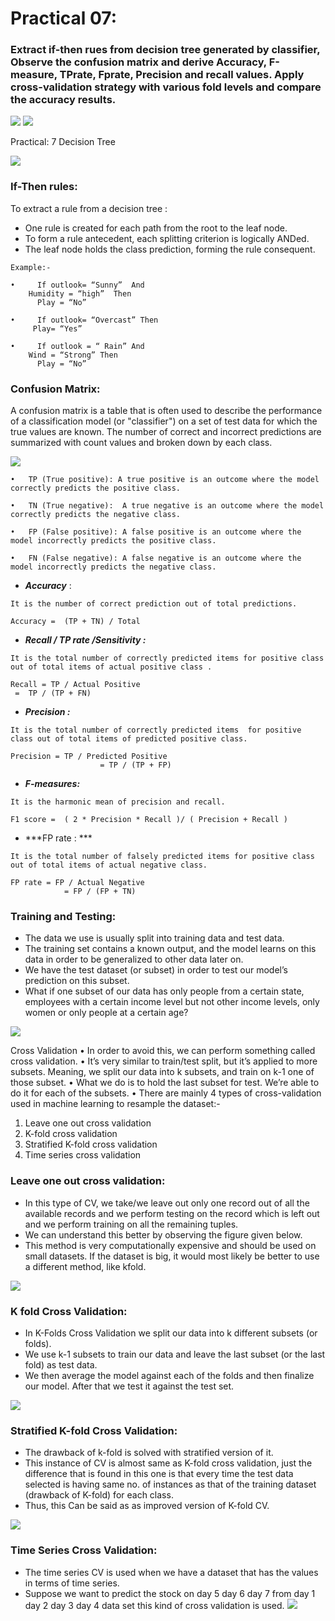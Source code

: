 # Practical 07: 
### Extract if-then rues from decision tree generated by classifier, Observe the confusion matrix and derive Accuracy, F-measure, TPrate, Fprate, Precision and recall values. Apply cross-validation strategy with various fold levels and compare the accuracy results. 
![](https://img.shields.io/badge/Name-Sagar_Darji-blue.svg?style=flat)
![](https://img.shields.io/badge/Enrollment.no-181310132010-blue.svg?style=flat)


Practical: 7
Decision Tree 

![](https://media.geeksforgeeks.org/wp-content/cdn-uploads/Decision_Tree-2.png)

### If-Then rules: 
To extract a rule from a decision tree :
- One rule is created for each path from the root to the leaf node.
- To form a rule antecedent, each splitting criterion is logically ANDed.
- The leaf node holds the class prediction, forming the rule consequent.


`Example:-`
```
•	  If outlook= “Sunny”  And
    Humidity = “high”  Then 
	  Play = “No” 

•	  If outlook= “Overcast” Then
     Play= “Yes”

•	  If outlook = “ Rain” And
    Wind = “Strong” Then
	  Play = “No”
```

### Confusion Matrix:
A confusion matrix is a table that is often used to describe the performance of a classification model (or "classifier") on a set of test data for which the true values are known. The number of correct and incorrect predictions are summarized with count values and broken down by each class.
 
![](https://editor.analyticsvidhya.com/uploads/70456have%20cancer.jpg)
```
•	TP (True positive): A true positive is an outcome where the model correctly predicts the positive class.

•	TN (True negative):  A true negative is an outcome where the model correctly predicts the negative class.

•	FP (False positive): A false positive is an outcome where the model incorrectly predicts the positive class.

•	FN (False negative): A false negative is an outcome where the model incorrectly predicts the negative class.
```

- ***Accuracy*** : 
```
It is the number of correct prediction out of total predictions.  

Accuracy =  (TP + TN) / Total 
```
- ***Recall / TP rate /Sensitivity :*** 
```
It is the total number of correctly predicted items for positive class out of total items of actual positive class .  

Recall = TP / Actual Positive
 =  TP / (TP + FN)
```
- ***Precision :*** 
```
It is the total number of correctly predicted items  for positive class out of total items of predicted positive class.

Precision = TP / Predicted Positive
	                = TP / (TP + FP)
```
- ***F-measures:*** 
```
It is the harmonic mean of precision and recall.

F1 score =  ( 2 * Precision * Recall )/ ( Precision + Recall )
```
- ***FP rate : *** 
```
It is the total number of falsely predicted items for positive class out of total items of actual negative class.

FP rate = FP / Actual Negative
            = FP / (FP + TN)
```

### Training and Testing:
- The data we use is usually split into training data and test data.
- The training set contains a known output, and the model learns on this data in order to be generalized to other data later on.
- We have the test dataset (or subset) in order to test our model’s prediction on this subset.
- What if one subset of our data has only people from a certain state, employees with a certain income level but not other income levels, only women or only people at a certain age?

![](https://www.learntek.org/blog/wp-content/uploads/2018/11/Ml-and-PR.jpg)
 
Cross Validation 
•	In order to avoid this, we can perform something called cross validation. 
•	It’s very similar to train/test split, but it’s applied to more subsets. Meaning, we split our data into k subsets, and train on k-1 one of those subset. 
•	What we do is to hold the last subset for test. We’re able to do it for each of the subsets. 
•	There are mainly 4 types of cross-validation used in machine learning to resample the dataset:- 
1.	Leave one out cross validation 
2.	K-fold cross validation 
3.	Stratified K-fold cross validation 
4.	Time series cross validation
### Leave one out cross validation:
- In this type of CV, we take/we leave out only one record out of all the available records and we perform testing on the record which is left out and we perform training on all the remaining tuples. 
- We can understand this better by observing the figure given below.
- This method is very computationally expensive and should be used on small datasets. If the dataset is big, it would most likely be better to use a different method, like kfold. 

![](https://miro.medium.com/max/2816/1*AVVhcmOs7WCBnpNhqi-L6g.png) 
 
### K fold Cross Validation:
- In K-Folds Cross Validation we split our data into k different subsets (or folds). 
- We use k-1 subsets to train our data and leave the last subset (or the last fold) as test data.
- We then average the model against each of the folds and then finalize our model. After that we test it against the test set. 

![](https://miro.medium.com/max/601/1*PdwlCactbJf8F8C7sP-3gw.png)

### Stratified K-fold Cross Validation:
- The drawback of k-fold is solved with stratified version of it.
- This instance of CV is almost same as K-fold cross validation, just the difference that is found in this one is that every time the test data selected is having same no. of instances as that of the training dataset (drawback of K-fold) for each class.
- Thus, this Can be said as as improved version of K-fold CV. 

![](https://i.stack.imgur.com/B9CCp.png)
 
### Time Series Cross Validation:
- The time series CV is used when we have a dataset that has the values in terms of time series.
- Suppose we want to predict the stock on day 5 day 6 day 7 from day 1 day 2 day 3 day 4 data set this kind of cross validation is used. 
![](https://miro.medium.com/max/1362/1*WMJCAkveTgbdBveMMMZtUg.png)
 
 
